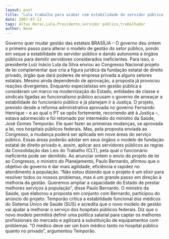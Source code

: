 ```yaml
---
layout: post
title: "Lula trabalha para acabar com estabilidade do servidor público. Parabéns, presidente! Já era hora mesmo"
date: 2007-07-13
tags: Altas Horas,Lula,Presidente,servidor público,trabalhador
author: None
---
```

Governo quer mudar gest&atilde;o das estatais
BRAS&Iacute;LIA &ndash; O governo deu ontem o primeiro passo para alterar o modelo de gest&atilde;o do setor p&uacute;blico, pondo em xeque a estabilidade do servidor p&uacute;blico e dando autonomia a &oacute;rg&atilde;os p&uacute;blicos para demitir servidores considerados ineficientes. 
Para isso, o presidente Luiz In&aacute;cio Lula da Silva enviou ao Congresso Nacional projeto de lei complementar que cria a figura jur&iacute;dica da funda&ccedil;&atilde;o estatal de direito privado, &oacute;rg&atilde;o que dar&aacute; poderes de empresa privada a alguns setores estatais. Mesmo ainda dependendo de aprova&ccedil;&atilde;o, a proposta j&aacute; provocou rea&ccedil;&otilde;es divergentes.
Enquanto especialistas em gest&atilde;o p&uacute;blica a consideram um marco na moderniza&ccedil;&atilde;o do Estado, entidades de classe e sindicais ligadas ao funcionalismo p&uacute;blico acusam o governo de amea&ccedil;ar a estabilidade do funcion&aacute;rio p&uacute;blico e j&aacute; planejam ir &agrave; Justi&ccedil;a.
O projeto, previsto desde a reforma administrativa aprovada no governo Fernando Henrique &ndash; e ao qual o PT se op&ocirc;s fortemente, recorrendo at&eacute; &agrave; Justi&ccedil;a &ndash;, estava adormecido e foi retomado por interm&eacute;dio do ministro da Sa&uacute;de, Jos&eacute; Gomes Tempor&atilde;o. Ele quer fazer as primeiras mudan&ccedil;as, se aprovada a lei, nos hospitais p&uacute;blicos federais. Mas, pela proposta enviada ao Congresso, a mudan&ccedil;a poder&aacute; ser aplicada em nove &aacute;reas do servi&ccedil;o p&uacute;blico. Essas &aacute;reas poder&atilde;o adotar em seus &oacute;rg&atilde;os o modelo de funda&ccedil;&atilde;o estatal de direito privado e, assim, aplicar aos servidores p&uacute;blicos as regras da Consolida&ccedil;&atilde;o das Leis do Trabalho (CLT), pela qual o funcion&aacute;rio ineficiente pode ser demitido.
Ao anunciar ontem o envio do projeto de lei ao Congresso, o ministro do Planejamento, Paulo Bernardo, afirmou que o objetivo do governo &eacute; dar mais agilidade, efici&ecirc;ncia e rapidez no atendimento &agrave; popula&ccedil;&atilde;o. &ldquo;N&atilde;o estou dizendo que o projeto &eacute; um elixir para resolver todos os nossos problemas, mas &eacute; um grande passo em dire&ccedil;&atilde;o &agrave; melhoria da gest&atilde;o. Queremos ampliar a capacidade do Estado de prestar melhores servi&ccedil;os &agrave; popula&ccedil;&atilde;o&rdquo;, disse Paulo Bernardo.
O ministro da Sa&uacute;de, que elaborou a proposta em conjunto com Bernardo, participou do an&uacute;ncio do projeto. Tempor&atilde;o critica a estabilidade funcional dos m&eacute;dicos do Sistema &Uacute;nico de Sa&uacute;de (SUS) e acredita que o novo modelo de gest&atilde;o vai ajudar a melhorar o servi&ccedil;o dos hospitais p&uacute;blicos federais.
Diz que o novo modelo permitir&aacute; definir uma pol&iacute;tica salarial para captar os melhores profissionais do mercado e agilizar&aacute; a substitui&ccedil;&atilde;o de equipamentos com problemas. &ldquo;O m&eacute;dico deve ser um bom m&eacute;dico tanto no hospital p&uacute;blico quanto no privado&rdquo;, argumentou Tempor&atilde;o. 
 
